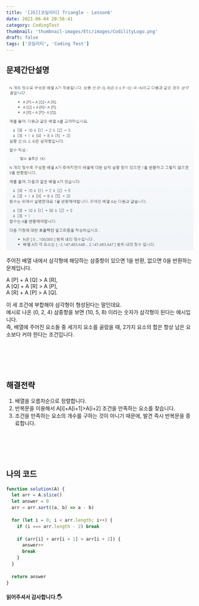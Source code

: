 ```yaml
---
title: '[JS][코딜리티] Triangle - Lesson6'
date: 2021-06-04 20:56:41
category: CodingTest
thumbnail: 'thumbnail-images/Etc/images/CodilityLogo.png'
draft: false
tags: ['코딜리티', 'Coding Test']
---
```


## 문제간단설명

![](./images/triangle.png)

주어진 배열 내에서 삼각형에 해당하는 삼중항이 있으면 1을 반환, 없으면 0을 반환하는 문제입니다.

A [P] + A [Q] > A [R],<br>
A [Q] + A [R] > A [P],<br>
A [R] + A [P] > A [Q].<br>

이 세 조건에 부합해야 삼각형이 형성된다는 말인데요.<br>
예시로 나온 (0, 2, 4) 삼중항을 보면 (10, 5, 8) 이라는 숫자가 삼각형이 된다는 예시입니다.<br>
즉, 배열에 주어진 요소들 중 세가지 요소를 골랐을 때, 2가지 요소의 합은 항상 남은 요소보다 커야 한다는 조건입니다.

<br>
<br>
<br>
<br>

## 해결전략

1. 배열을 오름차순으로 정렬합니다.
2. 반복문을 이용해서 A[i]+A[i+1]>A[i+2] 조건을 만족하는 요소를 찾습니다.
3. 조건을 만족하는 요소의 개수를 구하는 것이 아니기 때문에, 발견 즉시 반복문을 종료합니다.

<br>
<br>
<br>
<br>

## 나의 코드

```javascript
function solution(A) {
  let arr = A.slice()
  let answer = 0
  arr = arr.sort((a, b) => a - b)

  for (let i = 0; i < arr.length; i++) {
    if (i === arr.length - 2) break

    if (arr[i] + arr[i + 1] > arr[i + 2]) {
      answer++
      break
    }
  }

  return answer
}
```

#### 읽어주셔서 감사합니다.🖐

